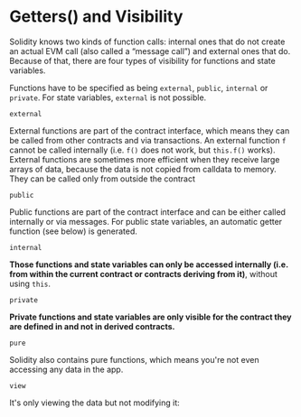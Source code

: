 # Getters() and Visibility

Solidity knows two kinds of function calls: internal ones that do not create an actual EVM call (also called a “message call”) and external ones that do. Because of that, there are four types of visibility for functions and state variables.

Functions have to be specified as being `external`, `public`, `internal` or `private`. For state variables, `external` is not possible.

`external`

External functions are part of the contract interface, which means they can be called from other contracts and via transactions. An external function `f` cannot be called internally (i.e. `f()` does not work, but `this.f()` works). External functions are sometimes more efficient when they receive large arrays of data, because the data is not copied from calldata to memory.
They can be called only from outside the contract

`public`

Public functions are part of the contract interface and can be either called internally or via messages. For public state variables, an automatic getter function (see below) is generated.


`internal`

**Those functions and state variables can only be accessed internally (i.e. from within the current contract or contracts deriving from it)**, without using `this`.


`private`

**Private functions and state variables are only visible for the contract they are defined in and not in derived contracts.**

`pure`

Solidity also contains pure functions, which means you're not even accessing any data in the app. 

`view`

It's only viewing the data but not modifying it:
